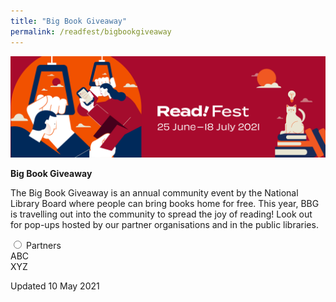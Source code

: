 ```yaml
---
title: "Big Book Giveaway"
permalink: /readfest/bigbookgiveaway
---
```


![banner RF](\images\RF_Draft.png)

**Big Book Giveaway**

The Big Book Giveaway is an annual community event by the National Library Board where people can bring books home for free. This year, BBG is travelling out into the community to spread the joy of reading! Look out for pop-ups hosted by our partner organisations and in the public libraries.

 <div class="content">
	<div class="acc-kontainer">
		<div>
			<input type="radio" name="acc" id="acc1">
			<label for="acc1"><i></i>Partners</label>
			<div class="acc-body">
				<div class="row is-multiline">
					<div class="col is-4 padding--right--xl padding--bottom">
					<div class="margin--top--none">ABC</div>
				</div>
				<div class="col is-4 padding--right--xl padding--bottom">
					<div class="margin--top--none">XYZ</div>
        </div> </div></div></div></div></div>





Updated 10 May 2021

